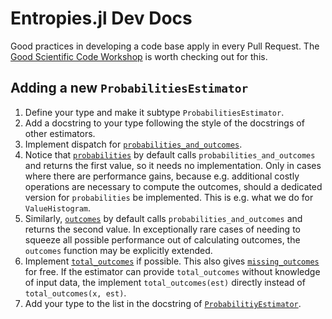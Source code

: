 # Entropies.jl Dev Docs

Good practices in developing a code base apply in every Pull Request. The [Good Scientific Code Workshop](https://github.com/JuliaDynamics/GoodScientificCodeWorkshop) is worth checking out for this.

## Adding a new `ProbabilitiesEstimator`
1. Define your type and make it subtype `ProbabilitiesEstimator`.
2. Add a docstring to your type following the style of the docstrings of other estimators.
3. Implement dispatch for [`probabilities_and_outcomes`](@ref).
4. Notice that [`probabilities`](@ref) by default calls `probabilities_and_outcomes` and returns the first value, so it needs no implementation. Only in cases where there are performance gains, because e.g. additional costly operations are necessary to compute the outcomes, should a dedicated version for `probabilities` be implemented. This is e.g. what we do for `ValueHistogram`.
5. Similarly, [`outcomes`](@ref) by default calls `probabilities_and_outcomes` and returns the second value. In exceptionally rare cases of needing to squeeze all possible performance out of calculating outcomes, the `outcomes` function may be explicitly extended.
6. Implement [`total_outcomes`](@ref) if possible. This also gives [`missing_outcomes`](@ref) for free. If the estimator can provide `total_outcomes` without knowledge of input data, the implement `total_outcomes(est)` directly instead of `total_outcomes(x, est)`.
7. Add your type to the list in the docstring of [`ProbabilitiyEstimator`](@ref).